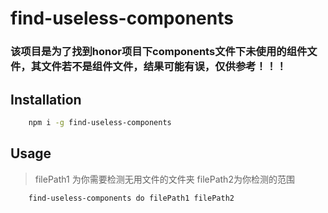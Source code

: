 # find-useless-components

### 该项目是为了找到honor项目下components文件下未使用的组件文件，其文件若不是组件文件，结果可能有误，仅供参考！！！

## Installation
```bash
    npm i -g find-useless-components
```



## Usage

> filePath1 为你需要检测无用文件的文件夹 filePath2为你检测的范围

```bash
    find-useless-components do filePath1 filePath2
```